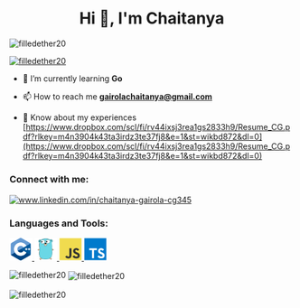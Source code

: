 <h1 align="center">Hi 👋, I'm Chaitanya</h1>
<p align="left"> <img src="https://komarev.com/ghpvc/?username=filledether20&label=Profile%20views&color=0e75b6&style=flat" alt="filledether20" /> </p>

<p align="left"> <a href="https://github.com/ryo-ma/github-profile-trophy"><img src="https://github-profile-trophy.vercel.app/?username=filledether20" alt="filledether20" /></a> </p>

- 🌱 I’m currently learning **Go**

- 📫 How to reach me **gairolachaitanya@gmail.com**

- 📄 Know about my experiences [https://www.dropbox.com/scl/fi/rv44ixsj3rea1gs2833h9/Resume_CG.pdf?rlkey=m4n3904k43ta3irdz3te37fj8&e=1&st=wikbd872&dl=0](https://www.dropbox.com/scl/fi/rv44ixsj3rea1gs2833h9/Resume_CG.pdf?rlkey=m4n3904k43ta3irdz3te37fj8&e=1&st=wikbd872&dl=0)

<h3 align="left">Connect with me:</h3>
<p align="left">
<a href="https://linkedin.com/in/www.linkedin.com/in/chaitanya-gairola-cg345" target="blank"><img align="center" src="https://raw.githubusercontent.com/rahuldkjain/github-profile-readme-generator/master/src/images/icons/Social/linked-in-alt.svg" alt="www.linkedin.com/in/chaitanya-gairola-cg345" height="30" width="40" /></a>
</p>

<h3 align="left">Languages and Tools:</h3>
<p align="left"> <a href="https://www.w3schools.com/cpp/" target="_blank" rel="noreferrer"> <img src="https://raw.githubusercontent.com/devicons/devicon/master/icons/cplusplus/cplusplus-original.svg" alt="cplusplus" width="40" height="40"/> </a> <a href="https://golang.org" target="_blank" rel="noreferrer"> <img src="https://raw.githubusercontent.com/devicons/devicon/master/icons/go/go-original.svg" alt="go" width="40" height="40"/> </a> <a href="https://developer.mozilla.org/en-US/docs/Web/JavaScript" target="_blank" rel="noreferrer"> <img src="https://raw.githubusercontent.com/devicons/devicon/master/icons/javascript/javascript-original.svg" alt="javascript" width="40" height="40"/> </a> <a href="https://www.typescriptlang.org/" target="_blank" rel="noreferrer"> <img src="https://raw.githubusercontent.com/devicons/devicon/master/icons/typescript/typescript-original.svg" alt="typescript" width="40" height="40"/> </a> </p>

<p><img align="left" src="https://github-readme-stats.vercel.app/api/top-langs?username=filledether20&show_icons=true&locale=en&layout=compact" alt="filledether20" /></p>

<p>&nbsp;<img align="center" src="https://github-readme-stats.vercel.app/api?username=filledether20&show_icons=true&locale=en" alt="filledether20" /></p>

<p><img align="center" src="https://github-readme-streak-stats.herokuapp.com/?user=filledether20&" alt="filledether20" /></p>
